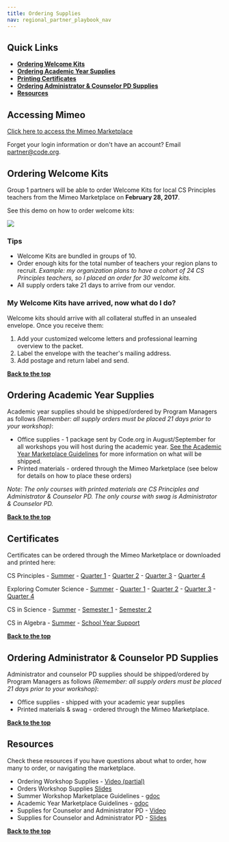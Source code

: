 ```yaml
---
title: Ordering Supplies
nav: regional_partner_playbook_nav
---
```


<a id="top"></a>
## Quick Links

- **[Ordering Welcome Kits](#kit)**<br/>
- **[Ordering Academic Year Supplies](#academic)**<br/>
- **[Printing Certificates](#certs)**<br/>
- **[Ordering Administrator & Counselor PD Supplies](#ac)**<br/>
- **[Resources](#resource)**<br/>

## Accessing Mimeo

[Click here to access the Mimeo Marketplace](https://marketplace.mimeo.com/codeorgworkshop)

Forget your login information or don't have an account? Email partner@code.org.

<a id="kit"></a>
## Ordering Welcome Kits
Group 1 partners will be able to order Welcome Kits for local CS Principles teachers from the Mimeo Marketplace on **February 28, 2017**. 

See this demo on how to order welcome kits:<br/>

![](/files/order-welcome-kit.gif)

### Tips

- Welcome Kits are bundled in groups of 10. 
- Order enough kits for the total number of teachers your region plans to recruit. *Example: my organization plans to have a cohort of 24 CS Principles teachers, so I placed an order for 30 welcome kits.*
- All supply orders take 21 days to arrive from our vendor.

### My Welcome Kits have arrived, now what do I do?
Welcome kits should arrive with all collateral stuffed in an unsealed envelope. Once you receive them:

1. Add your customized welcome letters and professional learning overview to the packet.
2. Label the envelope with the teacher's mailing address.
3. Add postage and return label and send.

[**Back to the top**](#top)

<a id="academic"></a>
## Ordering Academic Year Supplies
Academic year supplies should be shipped/ordered by Program Managers as follows *(Remember: all supply orders must be placed 21 days prior to your workshop)*:

- Office supplies - 1 package sent by Code.org in August/September for all workshops you will host during the academic year. [See the Academic Year Marketplace Guidelines](https://docs.google.com/document/d/1O4NBCeL5M_waCiz-FFfUmnd2FlK0yJxckgrVufjhHJc/edit) for more information on what will be shipped.
- Printed materials - ordered through the Mimeo Marketplace (see below for details on how to place these orders)

*Note: The only courses with printed materials are CS Principles and Administrator & Counselor PD. The only course with swag is Administrator & Counselor PD.*

[**Back to the top**](#top)

<a id="certs"></a>
## Certificates

Certificates can be ordered through the Mimeo Marketplace or downloaded and printed here:

CS Principles
	- [Summer](/files/CSP-Summer.pdf)
	- [Quarter 1](/files/CSP-Q1.pdf)
	- [Quarter 2](/files/CSP-Q2.pdf)
	- [Quarter 3](/files/CSP-Q3.pdf)
	- [Quarter 4](/files/CSP-Q4.pdf)

Exploring Comuter Science
	- [Summer](/files/ECS-Summer.pdf)
	- [Quarter 1](/files/ECS-Q1.pdf)
	- [Quarter 2](/files/ECS-Q2.pdf)
	- [Quarter 3](/files/ECS-Q3.pdf)
	- [Quarter 4](/files/ECS-Q4.pdf)

CS in Science 
	- [Summer](/files/CSINS-Summer.pdf)
	- [Semester 1](/files/CSINS-S1.pdf)
	- [Semester 2](/files/CSINS-S2.pdf)

CS in Algebra 
	- [Summer](/files/CSINA-Summer.pdf)
	- [School Year Support](/files/CSINA-SY.pdf)

[**Back to the top**](#top)


<a id="ac"></a>
## Ordering Administrator & Counselor PD Supplies
Administrator and counselor PD supplies should be shipped/ordered by Program Managers as follows *(Remember: all supply orders must be placed 21 days prior to your workshop)*:

- Office supplies - shipped with your academic year supplies
- Printed materials & swag - ordered through the Mimeo Marketplace.

[**Back to the top**](#top)

<a id="resource"></a>
## Resources 

Check these resources if you have questions about what to order, how many to order, or navigating the marketplace.


- Ordering Workshop Supplies - [Video (partial)](http://videos.code.org/plp/supplies.mp4>)
- Orders Workshop Supplies [Slides](https://docs.google.com/presentation/d/1AtMDfpUClPUSa9Jz2nu27cXPELhGjc6UQY96j0Q43cc/edit#slide=id.gb846b8ce1_0_5)<br/>
- Summer Workshop Marketplace Guidelines - [gdoc](https://docs.google.com/document/d/1yFyDAWesYQGxSaQQpI06leuLxvhXEa8HOCKEpAkG-JI/edit)<br/>
- Academic Year Marketplace Guidelines - [gdoc](https://docs.google.com/document/d/1O4NBCeL5M_waCiz-FFfUmnd2FlK0yJxckgrVufjhHJc/edit)
- Supplies for Counselor and Administrator PD - [Video](http://videos.code.org/plp/counselor_administrator_supplies.mp4)
- Supplies for Counselor and Administrator PD - [Slides](https://docs.google.com/presentation/d/1RQeBL7rTcWnqzM48xNv8f1J3da5OVboekLJyw3_WeSk/edit#slide=id.gb846b8ce1_0_5)

[**Back to the top**](#top)




